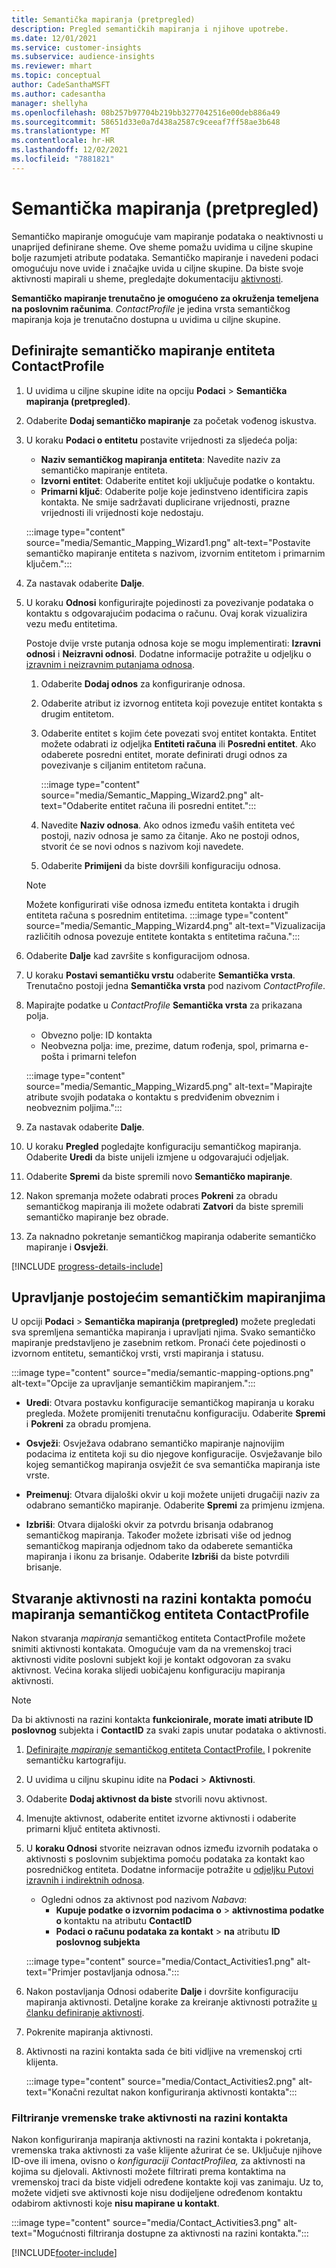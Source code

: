 ```yaml
---
title: Semantička mapiranja (pretpregled)
description: Pregled semantičkih mapiranja i njihove upotrebe.
ms.date: 12/01/2021
ms.service: customer-insights
ms.subservice: audience-insights
ms.reviewer: mhart
ms.topic: conceptual
author: CadeSanthaMSFT
ms.author: cadesantha
manager: shellyha
ms.openlocfilehash: 08b257b97704b219bb3277042516e00deb886a49
ms.sourcegitcommit: 58651d33e0a7d438a2587c9ceeaf7ff58ae3b648
ms.translationtype: MT
ms.contentlocale: hr-HR
ms.lasthandoff: 12/02/2021
ms.locfileid: "7881821"
---
```

# <a name="semantic-mappings-preview"></a>Semantička mapiranja (pretpregled)

Semantičko mapiranje omogućuje vam mapiranje podataka o neaktivnosti u unaprijed definirane sheme. Ove sheme pomažu uvidima u ciljne skupine bolje razumjeti atribute podataka. Semantičko mapiranje i navedeni podaci omogućuju nove uvide i značajke uvida u ciljne skupine. Da biste svoje aktivnosti mapirali u sheme, pregledajte dokumentaciju [aktivnosti](activities.md).

**Semantičko mapiranje trenutačno je omogućeno za okruženja temeljena na poslovnim računima**. *ContactProfile* je jedina vrsta semantičkog mapiranja koja je trenutačno dostupna u uvidima u ciljne skupine.

## <a name="define-a-contactprofile-semantic-entity-mapping"></a>Definirajte semantičko mapiranje entiteta ContactProfile

1. U uvidima u ciljne skupine idite na opciju **Podaci** > **Semantička mapiranja (pretpregled)**.

1. Odaberite **Dodaj semantičko mapiranje** za početak vođenog iskustva.

1. U koraku **Podaci o entitetu** postavite vrijednosti za sljedeća polja:

   - **Naziv semantičkog mapiranja entiteta**: Navedite naziv za semantičko mapiranje entiteta.
   - **Izvorni entitet**: Odaberite entitet koji uključuje podatke o kontaktu.
   - **Primarni ključ**: Odaberite polje koje jedinstveno identificira zapis kontakta. Ne smije sadržavati duplicirane vrijednosti, prazne vrijednosti ili vrijednosti koje nedostaju.

   :::image type="content" source="media/Semantic_Mapping_Wizard1.png" alt-text="Postavite semantičko mapiranje entiteta s nazivom, izvornim entitetom i primarnim ključem.":::

1. Za nastavak odaberite **Dalje**.

1. U koraku **Odnosi** konfigurirajte pojedinosti za povezivanje podataka o kontaktu s odgovarajućim podacima o računu. Ovaj korak vizualizira vezu među entitetima.  

   Postoje dvije vrste putanja odnosa koje se mogu implementirati: **Izravni odnosi** i **Neizravni odnosi**. Dodatne informacije potražite u odjeljku o [izravnim i neizravnim putanjama odnosa](relationships.md#relationship-paths).

   1. Odaberite **Dodaj odnos** za konfiguriranje odnosa.
   1. Odaberite atribut iz izvornog entiteta koji povezuje entitet kontakta s drugim entitetom.
   1. Odaberite entitet s kojim ćete povezati svoj entitet kontakta. Entitet možete odabrati iz odjeljka **Entiteti računa** ili **Posredni entitet**. Ako odaberete posredni entitet, morate definirati drugi odnos za povezivanje s ciljanim entitetom računa.

      :::image type="content" source="media/Semantic_Mapping_Wizard2.png" alt-text="Odaberite entitet računa ili posredni entitet.":::

   1. Navedite **Naziv odnosa**. Ako odnos između vaših entiteta već postoji, naziv odnosa je samo za čitanje. Ako ne postoji odnos, stvorit će se novi odnos s nazivom koji navedete.
   1. Odaberite **Primijeni** da biste dovršili konfiguraciju odnosa.

   > [!NOTE]
   > Možete konfigurirati više odnosa između entiteta kontakta i drugih entiteta računa s posrednim entitetima.
   >  :::image type="content" source="media/Semantic_Mapping_Wizard4.png" alt-text="Vizualizacija različitih odnosa povezuje entitete kontakta s entitetima računa.":::

1. Odaberite **Dalje** kad završite s konfiguracijom odnosa.

1. U koraku **Postavi semantičku vrstu** odaberite **Semantička vrsta**. Trenutačno postoji jedna **Semantička vrsta** pod nazivom *ContactProfile*.

1. Mapirajte podatke u *ContactProfile* **Semantička vrsta** za prikazana polja.
   - Obvezno polje: ID kontakta
   - Neobvezna polja: ime, prezime, datum rođenja, spol, primarna e-pošta i primarni telefon

   :::image type="content" source="media/Semantic_Mapping_Wizard5.png" alt-text="Mapirajte atribute svojih podataka o kontaktu s predviđenim obveznim i neobveznim poljima.":::

1. Za nastavak odaberite **Dalje**.

1. U koraku **Pregled** pogledajte konfiguraciju semantičkog mapiranja. Odaberite **Uredi** da biste unijeli izmjene u odgovarajući odjeljak.

1. Odaberite **Spremi** da biste spremili novo **Semantičko mapiranje**.

1. Nakon spremanja možete odabrati proces **Pokreni** za obradu semantičkog mapiranja ili možete odabrati **Zatvori** da biste spremili semantičko mapiranje bez obrade.

1. Za naknadno pokretanje semantičkog mapiranja odaberite semantičko mapiranje i **Osvježi**.

[!INCLUDE [progress-details-include](../includes/progress-details-pane.md)]

## <a name="manage-existing-semantic-mappings"></a>Upravljanje postojećim semantičkim mapiranjima

U opciji **Podaci** > **Semantička mapiranja (pretpregled)** možete pregledati sva spremljena semantička mapiranja i upravljati njima. Svako semantičko mapiranje predstavljeno je zasebnim retkom. Pronaći ćete pojedinosti o izvornom entitetu, semantičkoj vrsti, vrsti mapiranja i statusu.

:::image type="content" source="media/semantic-mapping-options.png" alt-text="Opcije za upravljanje semantičkim mapiranjem.":::

- **Uredi**: Otvara postavku konfiguracije semantičkog mapiranja u koraku pregleda. Možete promijeniti trenutačnu konfiguraciju. Odaberite **Spremi** i **Pokreni** za obradu promjena.

- **Osvježi**: Osvježava odabrano semantičko mapiranje najnovijim podacima iz entiteta koji su dio njegove konfiguracije. Osvježavanje bilo kojeg semantičkog mapiranja osvježit će sva semantička mapiranja iste vrste.

- **Preimenuj**: Otvara dijaloški okvir u koji možete unijeti drugačiji naziv za odabrano semantičko mapiranje. Odaberite **Spremi** za primjenu izmjena.

- **Izbriši**: Otvara dijaloški okvir za potvrdu brisanja odabranog semantičkog mapiranja. Također možete izbrisati više od jednog semantičkog mapiranja odjednom tako da odaberete semantička mapiranja i ikonu za brisanje. Odaberite **Izbriši** da biste potvrdili brisanje.

## <a name="use-a-contactprofile-semantic-entity-mapping-to-create-contact-level-activities"></a>Stvaranje aktivnosti na razini kontakta pomoću mapiranja semantičkog entiteta ContactProfile

Nakon stvaranja *mapiranja* semantičkog entiteta ContactProfile možete snimiti aktivnosti kontakata. Omogućuje vam da na vremenskoj traci aktivnosti vidite poslovni subjekt koji je kontakt odgovoran za svaku aktivnost. Većina koraka slijedi uobičajenu konfiguraciju mapiranja aktivnosti.

   > [!NOTE]
   > Da bi aktivnosti na razini kontakta **funkcionirale, morate imati atribute ID poslovnog** subjekta i **ContactID** za svaki zapis unutar podataka o aktivnosti.

1. [Definirajte *mapiranje* semantičkog entiteta ContactProfile.](#define-a-contactprofile-semantic-entity-mapping) I pokrenite semantičku kartografiju.

1. U uvidima u ciljnu skupinu idite na **Podaci** > **Aktivnosti**.

1. Odaberite **Dodaj aktivnost da biste** stvorili novu aktivnost.

1. Imenujte aktivnost, odaberite entitet izvorne aktivnosti i odaberite primarni ključ entiteta aktivnosti.

1. U **koraku Odnosi** stvorite neizravan odnos između izvornih podataka o aktivnosti s poslovnim subjektima pomoću podataka za kontakt kao posredničkog entiteta. Dodatne informacije potražite u [odjeljku Putovi izravnih i indirektnih odnosa](relationships.md#relationship-paths).
   - Ogledni odnos za aktivnost pod nazivom *Nabava*:
      - **Kupuje podatke o izvornim podacima o** > **aktivnostima podatke o** kontaktu na atributu **ContactID**
      - **Podaci o računu podataka za kontakt** > **na** atributu **ID poslovnog subjekta**

   :::image type="content" source="media/Contact_Activities1.png" alt-text="Primjer postavljanja odnosa.":::

1. Nakon postavljanja Odnosi odaberite **Dalje** i dovršite konfiguraciju mapiranja aktivnosti. Detaljne korake za kreiranje aktivnosti potražite [u članku definiranje aktivnosti](activities.md).

1. Pokrenite mapiranja aktivnosti.

1. Aktivnosti na razini kontakta sada će biti vidljive na vremenskoj crti klijenta.

   :::image type="content" source="media/Contact_Activities2.png" alt-text="Konačni rezultat nakon konfiguriranja aktivnosti kontakta":::

### <a name="contact-level-activity-timeline-filtering"></a>Filtriranje vremenske trake aktivnosti na razini kontakta

Nakon konfiguriranja mapiranja aktivnosti na razini kontakta i pokretanja, vremenska traka aktivnosti za vaše klijente ažurirat će se. Uključuje njihove ID-ove ili imena, ovisno o *konfiguraciji ContactProfilea,* za aktivnosti na kojima su djelovali. Aktivnosti možete filtrirati prema kontaktima na vremenskoj traci da biste vidjeli određene kontakte koji vas zanimaju. Uz to, možete vidjeti sve aktivnosti koje nisu dodijeljene određenom kontaktu odabirom aktivnosti koje **nisu mapirane u kontakt**.

   :::image type="content" source="media/Contact_Activities3.png" alt-text="Mogućnosti filtriranja dostupne za aktivnosti na razini kontakta.":::

[!INCLUDE[footer-include](../includes/footer-banner.md)]
